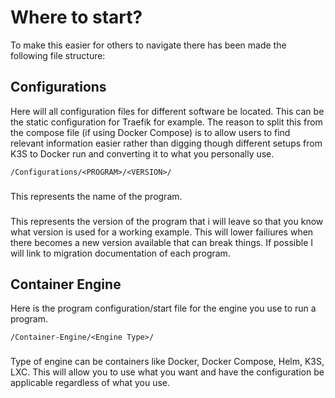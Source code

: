 # Where to start?
To make this easier for others to navigate there has been made the following file structure:

## Configurations
Here will all configuration files for different software be located. This can be the static configuration for Traefik for example. The reason to split this from the compose file (if using Docker Compose) is to allow users to find relevant information easier rather than digging though different setups from K3S to Docker run and converting it to what you personally use.
```
/Configurations/<PROGRAM>/<VERSION>/
```

### <PROGRAM>
This represents the name of the program.

### <VERSION>
This represents the version of the program that i will leave so that you know what version is used for a working example. This will lower failiures when there becomes a new version available that can break things. If possible I will link to migration documentation of each program.

## Container Engine
Here is the program configuration/start file for the engine you use to run a program. 
```
/Container-Engine/<Engine Type>/
```

### <Engine Type>
Type of engine can be containers like Docker, Docker Compose, Helm, K3S, LXC. This will allow you to use what you want and have the configuration be applicable regardless of what you use.
